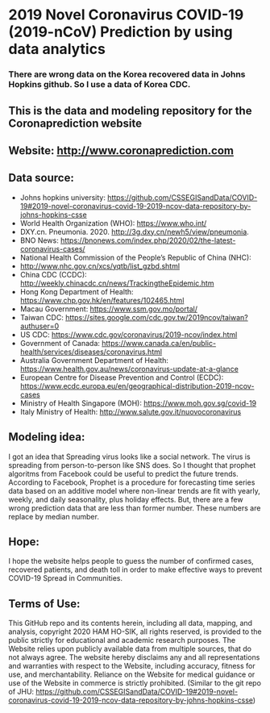 
2019 Novel Coronavirus COVID-19 (2019-nCoV) Prediction by using data analytics
============================================

### There are wrong data on the Korea recovered data in Johns Hopkins github. So I use a data of Korea CDC.

## This is the data and modeling repository for the Coronaprediction website

## Website: http://www.coronaprediction.com

## Data source:

* Johns hopkins university: https://github.com/CSSEGISandData/COVID-19#2019-novel-coronavirus-covid-19-2019-ncov-data-repository-by-johns-hopkins-csse
* World Health Organization (WHO): https://www.who.int/
* DXY.cn. Pneumonia. 2020. http://3g.dxy.cn/newh5/view/pneumonia.
* BNO News: https://bnonews.com/index.php/2020/02/the-latest-coronavirus-cases/
* National Health Commission of the People’s Republic of China (NHC):
* http://www.nhc.gov.cn/xcs/yqtb/list_gzbd.shtml
* China CDC (CCDC): http://weekly.chinacdc.cn/news/TrackingtheEpidemic.htm
* Hong Kong Department of Health: https://www.chp.gov.hk/en/features/102465.html
* Macau Government: https://www.ssm.gov.mo/portal/
* Taiwan CDC: https://sites.google.com/cdc.gov.tw/2019ncov/taiwan?authuser=0
* US CDC: https://www.cdc.gov/coronavirus/2019-ncov/index.html
* Government of Canada: https://www.canada.ca/en/public-health/services/diseases/coronavirus.html
* Australia Government Department of Health: https://www.health.gov.au/news/coronavirus-update-at-a-glance
* European Centre for Disease Prevention and Control (ECDC): https://www.ecdc.europa.eu/en/geographical-distribution-2019-ncov-cases
* Ministry of Health Singapore (MOH): https://www.moh.gov.sg/covid-19
* Italy Ministry of Health: http://www.salute.gov.it/nuovocoronavirus

## Modeling idea:

I got an idea that Spreading virus looks like a social network. The virus is spreading from person-to-person like SNS does.
So I thought that prophet algoritms from Facebook could be useful to predict the future trends.
According to Facebook, Prophet is a procedure for forecasting time series data based on an additive model where non-linear trends are fit with yearly, weekly, and daily seasonality, plus holiday effects.
But, there are a few wrong prediction data that are less than former number. These numbers are replace by median number.

## Hope:

I hope the website helps people to guess the number of confirmed cases, recovered patients, and death toll in order to make effective ways to prevent COVID-19 Spread in Communities.

## Terms of Use:

This GitHub repo and its contents herein, including all data, mapping, and analysis, copyright 2020 HAM HO-SIK, all rights reserved, is provided to the public strictly for educational and academic research purposes. The Website relies upon publicly available data from multiple sources, that do not always agree. The website hereby disclaims any and all representations and warranties with respect to the Website, including accuracy, fitness for use, and merchantability. Reliance on the Website for medical guidance or use of the Website in commerce is strictly prohibited.
(Similar to the git repo of JHU: https://github.com/CSSEGISandData/COVID-19#2019-novel-coronavirus-covid-19-2019-ncov-data-repository-by-johns-hopkins-csse)

